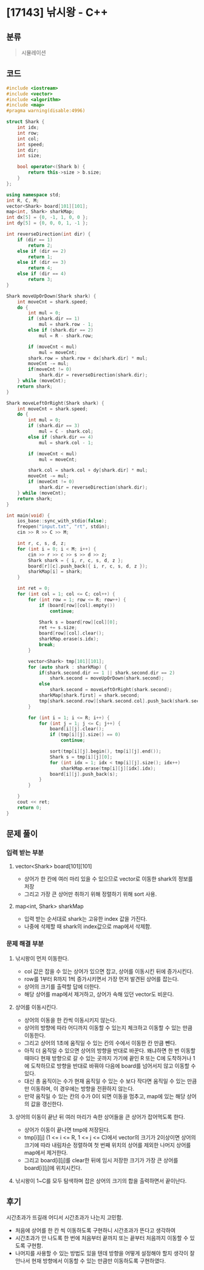# [17143] 낚시왕 - C++

## 분류
> 시뮬레이션

## 코드
```c++
#include <iostream>
#include <vector>
#include <algorithm>
#include <map>
#pragma warning(disable:4996)

struct Shark {
	int idx;
	int row;
	int col;
	int speed;
	int dir;
	int size;

	bool operator<(Shark b) {
		return this->size > b.size;
	}
};

using namespace std;
int R, C, M;
vector<Shark> board[101][101];
map<int, Shark> sharkMap;
int dx[5] = {0, -1, 1, 0, 0 };
int dy[5] = {0, 0, 0, 1, -1 };

int reverseDirection(int dir) {
	if (dir == 1)
		return 2;
	else if (dir == 2)
		return 1;
	else if (dir == 3)
		return 4;
	else if (dir == 4)
		return 3;
}

Shark moveUpOrDown(Shark shark) {
	int moveCnt = shark.speed;
	do {
		int mul = 0;
		if (shark.dir == 1)
			mul = shark.row - 1;
		else if (shark.dir == 2)
			mul = R - shark.row;

		if (moveCnt < mul)
			mul = moveCnt;
		shark.row = shark.row + dx[shark.dir] * mul;
		moveCnt -= mul;
		if(moveCnt != 0)
			shark.dir = reverseDirection(shark.dir);
	} while (moveCnt);
	return shark;
}

Shark moveLeftOrRight(Shark shark) {
	int moveCnt = shark.speed;
	do {
		int mul = 0;
		if (shark.dir == 3)
			mul = C - shark.col;
		else if (shark.dir == 4)
			mul = shark.col - 1;

		if (moveCnt < mul)
			mul = moveCnt;

		shark.col = shark.col + dy[shark.dir] * mul;
		moveCnt -= mul;
		if (moveCnt != 0)
			shark.dir = reverseDirection(shark.dir);
	} while (moveCnt);
	return shark;
}

int main(void) {
	ios_base::sync_with_stdio(false);
	freopen("input.txt", "rt", stdin);
	cin >> R >> C >> M;

	int r, c, s, d, z;
	for (int i = 0; i < M; i++) {
		cin >> r >> c >> s >> d >> z;
		Shark shark = { i, r, c, s, d, z };
		board[r][c].push_back({ i, r, c, s, d, z });
		sharkMap[i] = shark;
	}

	int ret = 0;
	for (int col = 1; col <= C; col++) {
		for (int row = 1; row <= R; row++) {
			if (board[row][col].empty())
				continue;

			Shark s = board[row][col][0];
			ret += s.size;
			board[row][col].clear();
			sharkMap.erase(s.idx);
			break;
		}

		vector<Shark> tmp[101][101];
		for (auto shark : sharkMap) {
			if(shark.second.dir == 1 || shark.second.dir == 2)
				shark.second = moveUpOrDown(shark.second);
			else 
				shark.second = moveLeftOrRight(shark.second);
			sharkMap[shark.first] = shark.second;
			tmp[shark.second.row][shark.second.col].push_back(shark.second);
		}

		for (int i = 1; i <= R; i++) {
			for (int j = 1; j <= C; j++) {
				board[i][j].clear();
				if (tmp[i][j].size() == 0)
					continue;

				sort(tmp[i][j].begin(), tmp[i][j].end());
				Shark s = tmp[i][j][0];
				for (int idx = 1; idx < tmp[i][j].size(); idx++)
					sharkMap.erase(tmp[i][j][idx].idx);
				board[i][j].push_back(s);
			}
		}

	}
	cout << ret;
	return 0;
}
```

## 문제 풀이
### 입력 받는 부분
1. vector\<Shark> board[101][101]
    - 상어가 한 칸에 여러 마리 있을 수 있으므로 vector로 이동한 shark의 정보를 저장
    - 그리고 가장 큰 상어만 취하기 위해 정렬하기 위해 sort 사용.

1. map\<int, Shark> sharkMap
    - 입력 받는 순서대로 shark는 고유한 index 값을 가진다.
    - 나중에 삭제할 때 shark의 index값으로 map에서 삭제함.


### 문제 해결 부분
1. 낚시왕이 먼저 이동한다.
   - col 값은 잡을 수 있는 상어가 있으면 잡고, 상어를 이동시킨 뒤에 증가시킨다.
   - row를 1부터 R까지 1씩 증가시키면서 가장 먼저 발견된 상어를 잡는다.
   - 상어의 크기를 출력할 답에 더한다.
   - 해당 상어를 map에서 제거하고, 상어가 속해 있던 vector도 비운다.

1. 상어를 이동시킨다.
   - 상어의 이동을 한 칸씩 이동시키지 않는다.
   - 상어의 방향에 따라 어디까지 이동할 수 있는지 체크하고 이동할 수 있는 만큼 이동한다.
   - 그리고 상어의 1초에 움직일 수 있는 칸의 수에서 이동한 칸 만큼 뺀다.
   - 아직 더 움직일 수 있으면 상어의 방향을 반대로 바꾼다. 왜냐하면 한 번 이동할 때마다 현재 방향으로 갈 수 있는 곳까지 가기에 끝인 R 또는 C에 도착하거나 1에 도착하므로 방향을 반대로 바꿔야 다음에 board를 넘어서지 않고 이동할 수 있다.
   - 대신 총 움직이는 수가 현재 움직일 수 있는 수 보다 작다면 움직일 수 있는 만큼만 이동하며, 이 경우에는 방향을 전환하지 않는다.
   - 만약 움직일 수 있는 칸의 수가 0이 되면 이동을 멈추고, map에 있는 해당 상어의 값을 갱신한다.

1. 상어의 이동이 끝난 뒤 여러 마리가 속한 상어들을 큰 상어가 잡어먹도록 한다.
    - 상어가 이동이 끝나면 tmp에 저장된다.
    - tmp[i][j] (1 <= i <= R, 1 <= j <= C)에서 vector의 크기가 2이상이면 상어의 크기에 따라 내림차순 정렬하여 첫 번째 위치의 상어를 제외한 나머지 상어를 map에서 제거한다.
    - 그리고 board[i][j]를 clear한 뒤에 임시 저장한 크기가 가장 큰 상어를 board[i][j]에 위치시킨다.

1. 낚시왕이 1~C를 모두 탐색하며 잡은 상어의 크기의 합을 출력하면서 끝이난다.

## 후기
시간초과가 뜨길래 어디서 시간초과가 나는지 고민함.
- 처음에 상어를 한 칸 씩 이동하도록 구현하니 시간초과가 뜬다고 생각하여
- 시간초과가 안 나도록 한 번에 처음부터 끝까지 또는 끝부터 처음까지 이동할 수 있도록 구현함.
- 나머지를 사용할 수 있는 방법도 있을 텐데 방향을 어떻게 설정해야 할지 생각이 잘 안나서 현재 방향에서 이동할 수 있는 만큼만 이동하도록 구현하였다.